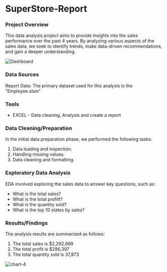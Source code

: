 # SuperStore-Report


### Project Overview

This data analysis project aims to provide insights into the sales performance over the past 4 years. By analyzing various aspects of the sales data, we seek to identify trends, make data-driven recommendations, and gain a deeper understanding.

![Dashboard](https://github.com/Omer-etiwie/SuperStore-Report/assets/171517937/7ad5e698-36d7-483d-a10d-51816673d9b5)


### Data Sources

Report Data: The primary dataset used for this analysis is the "Employee.xlsm" 

### Tools

- EXCEL - Data cleaning, Analysis and create a report

### Data Cleaning/Preparation

In the initial data preparation phase, we performed the following tasks:
1. Data loading and inspection.
2. Handling missing values.
3. Data cleaning and formatting.

### Exploratory Data Analysis

EDA involved exploring the sales data to answer key questions, such as:
- What is the total sales?
- What is the total profitt?
- What is the quantity sold?
- What is the top 10 states by sales?

### Results/Findings

The analysis results are summarized as follows:
1. The total sales is $2,292,669
2. The total profit is $286,397
3. The total quantity sold is 37,873

![chart-4](https://github.com/Omer-etiwie/SuperStore-Report/assets/171517937/619c73c1-9c2e-4677-b777-4e3cad49cd29)


